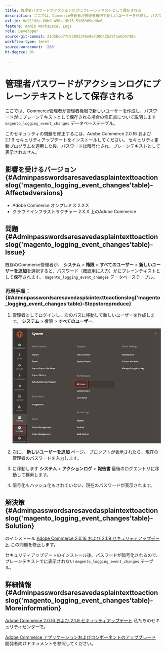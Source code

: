 ```yaml
---
title: 管理者パスワードがアクションログにプレーンテキストとして保存される
description: ここでは、Commerce管理者が管理者権限で新しいユーザーを作成し、パスワードが「magento_logging_event_changes」データベーステーブルにプレーンテキストとして保存される場合の修正点について説明します。
exl-id: 0e91198e-66b9-456a-9b75-5986369ed8e6
feature: Admin Workspace, Logs
role: Developer
source-git-commit: 21d5bee77c87b93345e9e730642539f1e6b4730a
workflow-type: tm+mt
source-wordcount: '286'
ht-degree: 0%

---
```


# 管理者パスワードがアクションログにプレーンテキストとして保存される

ここでは、Commerce管理者が管理者権限で新しいユーザーを作成し、パスワードがにプレーンテキストとして保存される場合の修正点について説明します `magento_logging_event_changes` データベーステーブル。

このセキュリティの問題を修正するには、Adobe Commerce 2.0.16 および 2.1.9 セキュリティアップデートをインストールしてください。 セキュリティ更新プログラムを適用した後、パスワードは暗号化され、プレーンテキストとして表示されません。

## 影響を受けるバージョン {#Adminpasswordsaresavedasplaintexttoactionslog('magento_logging_event_changes'table)-Affectedversions}

* Adobe Commerce オンプレミス 2.X.X
* クラウドインフラストラクチャー 2.X.X 上のAdobe Commerce

## 問題 {#Adminpasswordsaresavedasplaintexttoactionslog('magento_logging_event_changes'table)-Issue}

既存のCommerce管理者が、 **システム** > **権限** > **すべてのユーザー** > **新しいユーザーを追加**&#x200B;を選択すると、パスワード（確認用に入力）がにプレーンテキストとして保存されます。 `magento_logging_event_changes` データベーステーブル。

### 再現手順： {#Adminpasswordsaresavedasplaintexttoactionslog('magento_logging_event_changes'table)-Stepstoreproduce}

1. 管理者としてログインし、次のパスに移動して新しいユーザーを作成します。 **システム** > 権限 > **すべてのユーザー**.

   ![add_user_magento_2.4.1.png](assets/add_user_magento_2.4.1.png)

1. 次に、 **新しいユーザーを追加** ページ。 プロンプトが表示されたら、現在の管理者のパスワードを入力します。
1. に移動します **システム** > **アクションログ** > **報告書** 最後のログエントリに移動して検索します。
1. 暗号化もハッシュ化もされていない、現在のパスワードが表示されます。

## 解決策 {#Adminpasswordsaresavedasplaintexttoactionslog('magento_logging_event_changes'table)-Solution}

のインストール [Adobe Commerce 2.0.16 および 2.1.9 セキュリティアップデート](https://magento.com/security/patches/magento-2016-and-219-security-update) この問題を修正します。

セキュリティアップデートのインストール後、パスワードが暗号化されるので、プレーンテキストでに表示されない `magento_logging_event_changes` テーブル。

## 詳細情報 {#Adminpasswordsaresavedasplaintexttoactionslog('magento_logging_event_changes'table)-Moreinformation}

[Adobe Commerce 2.0.16 および 2.1.9 セキュリティアップデート](https://magento.com/security/patches/magento-2016-and-219-security-update) 私たちのセキュリティセンターで。

[Adobe Commerce アプリケーションおよびコンポーネントのアップグレード](https://experienceleague.adobe.com/docs/commerce-operations/upgrade-guide/overview.html) 開発者向けドキュメントを参照してください。
